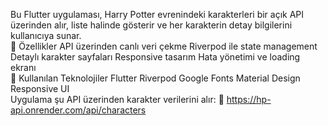 Bu Flutter uygulaması, Harry Potter evrenindeki karakterleri bir açık API üzerinden alır, liste halinde gösterir ve her karakterin detay bilgilerini kullanıcıya sunar.
<br>
🚀 Özellikler
API üzerinden canlı veri çekme
Riverpod ile state management
Detaylı karakter sayfaları
Responsive tasarım
Hata yönetimi ve loading ekranı
<br>
🧱 Kullanılan Teknolojiler
Flutter
Riverpod
Google Fonts
Material Design
Responsive UI
<br>
Uygulama şu API üzerinden karakter verilerini alır:
🔗 https://hp-api.onrender.com/api/characters
<br>
